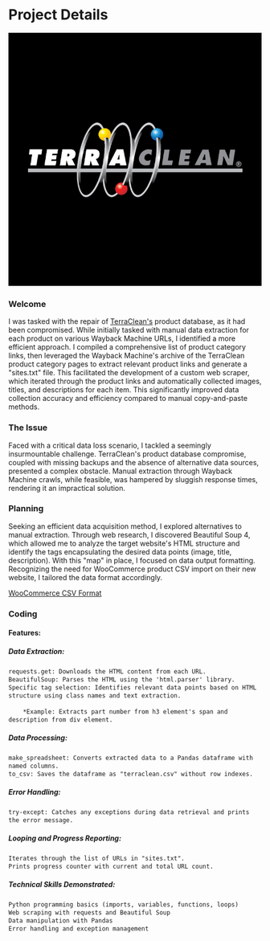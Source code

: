 # Project Details

![TerraClean](https://github.com/dannydiaz17/terraclean/blob/main/terraclean.png)

### Welcome

I was tasked with the repair of [TerraClean's](https://terraclean.net) product database, as it had been compromised.
While initially tasked with manual data extraction for each product on various Wayback Machine URLs, I identified a more efficient approach. I compiled a comprehensive list of product category links, then leveraged the Wayback Machine's archive of the TerraClean product category pages to extract relevant product links and generate a "sites.txt" file. This facilitated the development of a custom web scraper, which iterated through the product links and automatically collected images, titles, and descriptions for each item. This significantly improved data collection accuracy and efficiency compared to manual copy-and-paste methods.

### The Issue

Faced with a critical data loss scenario, I tackled a seemingly insurmountable challenge. TerraClean's product database compromise, coupled with missing backups and the absence of alternative data sources, presented a complex obstacle. Manual extraction through Wayback Machine crawls, while feasible, was hampered by sluggish response times, rendering it an impractical solution.

### Planning

Seeking an efficient data acquisition method, I explored alternatives to manual extraction. Through web research, I discovered Beautiful Soup 4, which allowed me to analyze the target website's HTML structure and identify the tags encapsulating the desired data points (image, title, description). With this "map" in place, I focused on data output formatting. Recognizing the need for WooCommerce product CSV import on their new website, I tailored the data format accordingly.

[WooCommerce CSV Format](https://woo.com/document/product-csv-import-suite-column-header-reference/)

### Coding

#### Features:

##### Data Extraction:
	requests.get: Downloads the HTML content from each URL.
	BeautifulSoup: Parses the HTML using the 'html.parser' library.
	Specific tag selection: Identifies relevant data points based on HTML structure using class names and text extraction.

		*Example: Extracts part number from h3 element's span and description from div element.
##### Data Processing:
	make_spreadsheet: Converts extracted data to a Pandas dataframe with named columns.
	to_csv: Saves the dataframe as "terraclean.csv" without row indexes.
##### Error Handling:
	try-except: Catches any exceptions during data retrieval and prints the error message.
##### Looping and Progress Reporting:
	Iterates through the list of URLs in "sites.txt".
	Prints progress counter with current and total URL count.
##### Technical Skills Demonstrated:
	Python programming basics (imports, variables, functions, loops)
	Web scraping with requests and Beautiful Soup
	Data manipulation with Pandas
	Error handling and exception management
